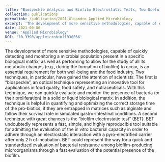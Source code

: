 ```yaml
---
title: "Biospeckle Analysis and Biofilm Electrostatic Tests, Two Useful Methods in Microbiology"
collection: publications
permalink: /publication/2021_Oleandro_Applied_Microbiology
excerpt: 'The development of more sensitive methodologies, capable of quickly detecting and monitoring a microbial population present in a specific biological matrix, as well as performing to allow for the study of all its metabolic changes (e.g., during the formation of biofilm) to occur, is an essential requirement for both well-being and the food industry. Two techniques, in particular, have gained the attention of scientists: The first is “biospeckle”, an optical technique representing an innovative tool for applications in food quality, food safety, and nutraceuticals. With this technique, we can quickly evaluate and monitor the presence of bacteria (or their proliferation) in a solid or liquid biological matrix. In addition, the technique is helpful in quantifying and optimizing the correct storage time of the pro-biotics, if they are entrapped in matrices such as alginate and follow their survival rate in simulated gastro-intestinal conditions. A second technique with great chances is the “biofilm electrostatic test” (BET). BET undoubtedly represents a fast, simple, and highly reproducible tool suitable for admitting the evaluation of the in vitro bacterial capacity in order to adhere through an electrostatic interaction with a pyro-electrified carrier after only 2 h of incubation. BET could represent the way for a quick and standardized evaluation of bacterial resistance among biofilm-producing microorganisms through a fast evaluation of the potential presence of the biofilm.'
date: 2021-00-00
venue: 'Applied Microbiology'
DOI: '10.3390/applmicrobiol1030036'
---
```

The development of more sensitive methodologies, capable of quickly detecting and monitoring a microbial population present in a specific biological matrix, as well as performing to allow for the study of all its metabolic changes (e.g., during the formation of biofilm) to occur, is an essential requirement for both well-being and the food industry. Two techniques, in particular, have gained the attention of scientists: The first is “biospeckle”, an optical technique representing an innovative tool for applications in food quality, food safety, and nutraceuticals. With this technique, we can quickly evaluate and monitor the presence of bacteria (or their proliferation) in a solid or liquid biological matrix. In addition, the technique is helpful in quantifying and optimizing the correct storage time of the pro-biotics, if they are entrapped in matrices such as alginate and follow their survival rate in simulated gastro-intestinal conditions. A second technique with great chances is the “biofilm electrostatic test” (BET). BET undoubtedly represents a fast, simple, and highly reproducible tool suitable for admitting the evaluation of the in vitro bacterial capacity in order to adhere through an electrostatic interaction with a pyro-electrified carrier after only 2 h of incubation. BET could represent the way for a quick and standardized evaluation of bacterial resistance among biofilm-producing microorganisms through a fast evaluation of the potential presence of the biofilm.
